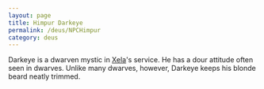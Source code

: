 ```yaml
---
layout: page
title: Himpur Darkeye
permalink: /deus/NPCHimpur
category: deus
---
```

Darkeye is a dwarven mystic in [Xela](NPCXela)'s service. He has a dour attitude often seen in dwarves. Unlike many dwarves, however, Darkeye keeps his blonde beard neatly trimmed.
